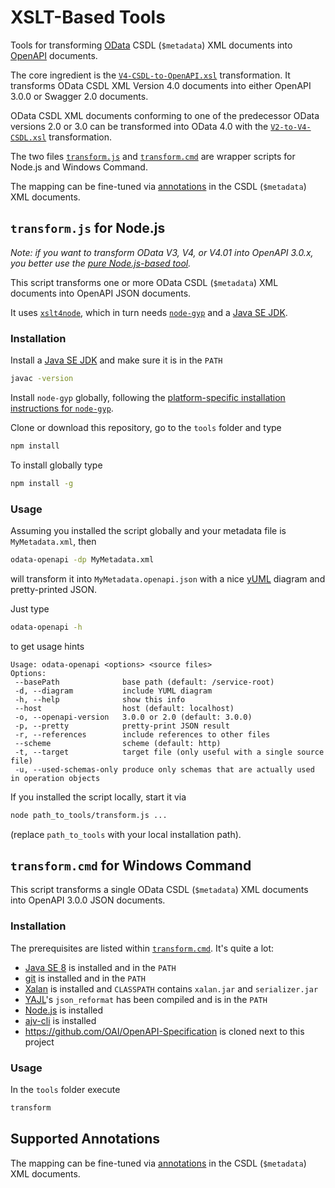 # XSLT-Based Tools

Tools for transforming [OData](http://www.odata.org) CSDL (`$metadata`) XML documents into [OpenAPI](https://github.com/OAI/OpenAPI-Specification) documents.

The core ingredient is the [`V4-CSDL-to-OpenAPI.xsl`](V4-CSDL-to-OpenAPI.xsl) transformation. It transforms OData CSDL XML Version 4.0 documents into either OpenAPI 3.0.0 or Swagger 2.0 documents.

OData CSDL XML documents conforming to one of the predecessor OData versions 2.0 or 3.0 can be transformed into OData 4.0 with the [`V2-to-V4-CSDL.xsl`](V2-to-V4-CSDL.xsl) transformation.

The two files [`transform.js`](transform.js) and [`transform.cmd`](transform.cmd) are wrapper scripts for Node.js and Windows Command.

The mapping can be fine-tuned via [annotations](../doc/Annotations.md) in the CSDL (`$metadata`) XML documents.


## `transform.js` for Node.js

_Note: if you want to transform OData V3, V4, or V4.01 into OpenAPI 3.0.x, you better use the [pure Node.js-based tool](../lib)._

This script transforms one or more OData CSDL (`$metadata`) XML documents into OpenAPI JSON documents. 

It uses [`xslt4node`](https://www.npmjs.com/package/xslt4node), which in turn needs [`node-gyp`](https://www.npmjs.com/package/node-gyp) and a [Java SE JDK](http://jdk.java.net).

### Installation

Install a [Java SE JDK](http://jdk.java.net) and make sure it is in the `PATH`

```sh
javac -version
```

 Install `node-gyp` globally, following the [platform-specific installation instructions for `node-gyp`](https://github.com/nodejs/node-gyp/blob/master/README.md#installation).


Clone or download this repository, go to the `tools` folder and type
```sh
npm install
```

To install globally type
```sh
npm install -g
```
### Usage

Assuming you installed the script globally and your metadata file is `MyMetadata.xml`, then
```sh
odata-openapi -dp MyMetadata.xml
```
will transform it into `MyMetadata.openapi.json` with a nice [yUML](https://yuml.me/) diagram and pretty-printed JSON. 


Just type
```sh
odata-openapi -h
```
to get usage hints
```
Usage: odata-openapi <options> <source files>
Options:
 --basePath              base path (default: /service-root)
 -d, --diagram           include YUML diagram
 -h, --help              show this info
 --host                  host (default: localhost)
 -o, --openapi-version   3.0.0 or 2.0 (default: 3.0.0)
 -p, --pretty            pretty-print JSON result
 -r, --references        include references to other files
 --scheme                scheme (default: http)
 -t, --target            target file (only useful with a single source file)
 -u, --used-schemas-only produce only schemas that are actually used in operation objects
 ```

If you installed the script locally, start it via
```sh
node path_to_tools/transform.js ...
```
(replace `path_to_tools` with your local installation path).


## `transform.cmd` for Windows Command

This script transforms a single OData CSDL (`$metadata`) XML documents into OpenAPI 3.0.0 JSON documents. 

### Installation

The prerequisites are listed within [`transform.cmd`](transform.cmd). It's quite a lot:
- [Java SE 8](http://www.oracle.com/technetwork/java/javase/downloads/index.html) is installed and in the `PATH`
- [git](https://git-for-windows.github.io/) is installed and in the `PATH`
- [Xalan](http://xalan.apache.org/xalan-j/downloads.html) is installed and `CLASSPATH` contains `xalan.jar` and `serializer.jar`
- [YAJL](https://github.com/lloyd/yajl)'s `json_reformat` has been compiled and is in the `PATH`
- [Node.js](https://nodejs.org/) is installed
- [ajv-cli](https://www.npmjs.com/package/ajv-cli) is installed
- https://github.com/OAI/OpenAPI-Specification is cloned next to this project

### Usage

In the `tools` folder execute
```sh
transform
```


## Supported Annotations

The mapping can be fine-tuned via [annotations](../doc/Annotations.md) in the CSDL (`$metadata`) XML documents.
